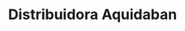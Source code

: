 ---
title: "Distribuidora Aquidaban"
url: /pedro-juan-caballero/distribuidora-aquidaban/
shop: Supermarkt
---